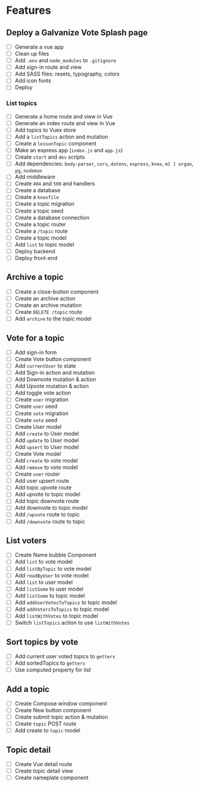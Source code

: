 # Features

## Deploy a Galvanize Vote Splash page

* [ ] Generate a vue app
* [ ] Clean up files
* [ ] Add `.env` and `node_modules` to `.gitignore`
* [ ] Add sign-in route and view
* [ ] Add SASS files: resets, typography, colors
* [ ] Add icon fonts
* [ ] Deploy

### List topics

* [ ] Generate a home route and view in Vue
* [ ] Generate an index route and view in Vue
* [ ] Add topics to Vuex store
* [ ] Add a `listTopics` action and mutation
* [ ] Create a `lessonTopic` component
* [ ] Make an express app (`index.js` and `app.js`)
* [ ] Create `start` and `dev` scripts
* [ ] Add dependencies: `body-parser`, `cors`, `dotenv`, `express`, `knex`, `m[ ] organ`, `pg`, `nodemon`
* [ ] Add middleware
* [ ] Create `404` and `500` and handlers
* [ ] Create a database
* [ ] Create a `knexfile`
* [ ] Create a topic migration
* [ ] Create a topic seed
* [ ] Create a database connection
* [ ] Create a topic router
* [ ] Create a `/topic` route
* [ ] Create a topic model
* [ ] Add `list` to topic model
* [ ] Deploy backend
* [ ] Deploy front-end

## Archive a topic

* [ ] Create a close-button component
* [ ] Create an archive action
* [ ] Create an archive mutation
* [ ] Create `DELETE /topic` route
* [ ] Add `archive` to the topic model

## Vote for a topic

* [ ] Add sign-in form
* [ ] Create Vote button component
* [ ] Add `currentUser` to state
* [ ] Add Sign-in action and mutation
* [ ] Add Downvote mutation & action
* [ ] Add Upvote mutation & action
* [ ] Add toggle vote action
* [ ] Create `user` migration
* [ ] Create `user` seed
* [ ] Create `vote` migration
* [ ] Create `vote` seed
* [ ] Create User model
* [ ] Add `create` to User model
* [ ] Add `update` to User model
* [ ] Add `upsert` to User model
* [ ] Create Vote model
* [ ] Add `create` to vote model
* [ ] Add `remove` to vote model
* [ ] Create `user` router
* [ ] Add user upsert route
* [ ] Add topic upvote route
* [ ] Add upvote to topic model
* [ ] Add topic downvote route
* [ ] Add downvote to topic model
* [ ] Add `/upvote` route to topic
* [ ] Add `/downvote` route to topic

## List voters

* [ ] Create Name bubble Component
* [ ] Add `list` to vote model
* [ ] Add `listByTopic` to vote model
* [ ] Add `readByUser` to vote model
* [ ] Add `list` to user model
* [ ] Add `listSome` to user model
* [ ] Add `listSome` to topic model
* [ ] Add `addUserVotesToTopics` to topic model
* [ ] Add `addVotersToTopics` to topic model
* [ ] Add `listWithVotes` to topic model
* [ ] Switch `listTopics` action to use `listWithVotes`

## Sort topics by vote

* [ ] Add current user voted topics to `getters`
* [ ] Add sortedTopics to `getters`
* [ ] Use computed property for list

## Add a topic

* [ ] Create Compose window component
* [ ] Create New button component
* [ ] Create submit topic action & mutation
* [ ] Create `topic` POST route
* [ ] Add create to `topic` model

## Topic detail

* [ ] Create Vue detail route
* [ ] Create topic detail view
* [ ] Create nameplate component